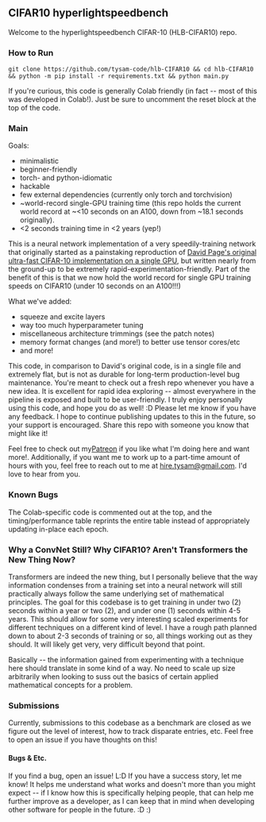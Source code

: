 ## CIFAR10 hyperlightspeedbench
Welcome to the hyperlightspeedbench CIFAR-10 (HLB-CIFAR10) repo.


### How to Run


`git clone https://github.com/tysam-code/hlb-CIFAR10 && cd hlb-CIFAR10 && python -m pip install -r requirements.txt && python main.py`


If you're curious, this code is generally Colab friendly (in fact -- most of this was developed in Colab!). Just be sure to uncomment the reset block at the top of the code.


### Main

Goals: 

* minimalistic
* beginner-friendly
* torch- and python-idiomatic
* hackable 
* few external dependencies (currently only torch and torchvision)
* ~world-record single-GPU training time (this repo holds the current world record at ~<10 seconds on an A100, down from ~18.1 seconds originally). 
* <2 seconds training time in <2 years (yep!)

This is a neural network implementation of a very speedily-training network that originally started as a painstaking reproduction of [David Page's original ultra-fast CIFAR-10 implementation on a single GPU](https://myrtle.ai/learn/how-to-train-your-resnet/), but written nearly from the ground-up to be extremely rapid-experimentation-friendly. Part of the benefit of this is that we now hold the world record for single GPU training speeds on CIFAR10 (under 10 seconds on an A100!!!)

What we've added:
* squeeze and excite layers
* way too much hyperparameter tuning
* miscellaneous architecture trimmings (see the patch notes)
* memory format changes (and more!) to better use tensor cores/etc
* and more!

This code, in comparison to David's original code, is in a single file and extremely flat, but is not as durable for long-term production-level bug maintenance. You're meant to check out a fresh repo whenever you have a new idea. It is excellent for rapid idea exploring -- almost everywhere in the pipeline is exposed and built to be user-friendly. I truly enjoy personally using this code, and hope you do as well! :D Please let me know if you have any feedback. I hope to continue publishing updates to this in the future, so your support is encouraged. Share this repo with someone you know that might like it!

Feel free to check out my[Patreon](https://www.patreon.com/user/posts?u=83632131) if you like what I'm doing here and want more!. Additionally, if you want me to work up to a part-time amount of hours with you, feel free to reach out to me at hire.tysam@gmail.com. I'd love to hear from you.


### Known Bugs

The Colab-specific code is commented out at the top, and the timing/performance table reprints the entire table instead of appropriately updating in-place each epoch.

### Why a ConvNet Still? Why CIFAR10? Aren't Transformers the New Thing Now?


Transformers are indeed the new thing, but I personally believe that the way information condenses from a training set into a neural network will still practically always follow the same underlying set of mathematical principles. The goal for this codebase is to get training in under two (2) seconds within a year or two (2), and under one (1) seconds within 4-5 years. This should allow for some very interesting scaled experiments for different techniques on a different kind of level. I have a rough path planned down to about 2-3 seconds of training or so, all things working out as they should. It will likely get very, very difficult beyond that point.

Basically -- the information gained from experimenting with a technique here should translate in some kind of a way. No need to scale up size arbitrarily when looking to suss out the basics of certain applied mathematical concepts for a problem.


### Submissions

Currently, submissions to this codebase as a benchmark are closed as we figure out the level of interest, how to track disparate entries, etc. Feel free to open an issue if you have thoughts on this!

#### Bugs & Etc.

If you find a bug, open an issue! L:D If you have a success story, let me know! It helps me understand what works and doesn't more than you might expect -- if I know how this is specifically helping people, that can help me further improve as a developer, as I can keep that in mind when developing other software for people in the future. :D :)
